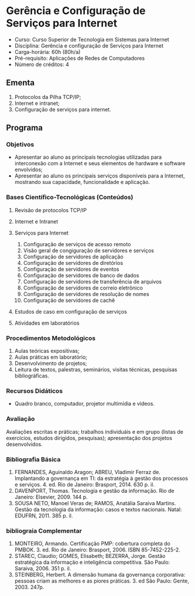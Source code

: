 # Gerência e Configuração de Serviços para Internet

- Curso: Curso Superior de Tecnologia em Sistemas para Internet
- Disciplina: Gerência e configuração de Serviços para Internet
- Carga-horária: 60h (80h/a)
- Pré-requisito: Aplicações de Redes de Computadores
- Número de créditos: 4

## Ementa

1. Protocolos da Pilha TCP/IP; 
2. Internet e intranet; 
3. Configuração de serviços para internet.

## Programa

### Objetivos

- Apresentar ao aluno as principais tecnologias utilizadas para interconexão com a Internet e seus elementos de hardware e software envolvidos;
- Apresentar ao aluno os principais serviços disponíveis para a Internet, mostrando sua capacidade, funcionalidade e aplicação.
  
### Bases Científico-Tecnológicas (Conteúdos)

1. Revisão de protocolos TCP/IP
2. Internet e Intranet
3. Serviços para Internet
   
   1. Configuração de serviços de acesso remoto       
   2. Visão geral de congiguração de servidores e serviços     
   3. Configuração de servidores de aplicação         
   4. Configuração de servidores de diretórios           
   5. Configuração de servidores de eventos         
   6. Configuração de servidores de banco de dados            
   7. Configuração de servidores de transferência de   arquivos        
   8. Configuração de servidores de correio eletrônico        
   9. Configuração de servidores de resolução de nomes        
   10. Configuração de servidores de cachê     
   
4. Estudos de caso em configuração de serviços      
5. Atividades em laboratórios
 
### Procedimentos Metodológicos

1. Aulas teóricas expositivas;
2. Aulas práticas em laboratório;
3. Desenvolvimento de projetos; 
4. Leitura de textos, palestras, seminários, visitas técnicas, pesquisas bibliográficas.

### Recursos Didáticos

- Quadro branco, computador, projetor multimídia e vídeos.

### Avaliação

Avaliações escritas e práticas; trabalhos individuáis e em grupo (listas de exercícios, estudos dirigidos, pesquisas); apresentação dos projetos desenvolvidos.

### Bibliografia Básica

1. FERNANDES, Aguinaldo Aragon; ABREU, Vladimir Ferraz de. Implantando a governança em TI:
da estratégia à gestão dos processos e serviços. 4. ed. Rio de Janeiro: Brasport, 2014. 630 p. il.
1. DAVENPORT, Thomas. Tecnologia e gestão da informação. Rio de Janeiro: Elsevier, 2009. 144
p.
1. SOUSA NETO, Manoel Veras de; RAMOS, Anatália Saraiva Martins. Gestão da tecnologia da
informação: casos e textos nacionais. Natal: EDUFRN, 2011. 385 p. il.


### bibliograia Complementar

1. MONTEIRO, Armando. Certificação PMP: cobertura completa do PMBOK. 3. ed. Rio de Janeiro:
Brasport, 2006. ISBN 85-7452-225-2.
2. STAREC, Claudio; GOMES, Elisabeth; BEZERRA, Jorge. Gestão estratégica da informação e
inteligência competitiva. São Paulo: Saraiva, 2006. 351 p. il.
3. STEINBERG, Herbert. A dimensão humana da governança corporativa: pessoas criam as
melhores e as piores práticas. 3. ed São Paulo: Gente, 2003. 247p.